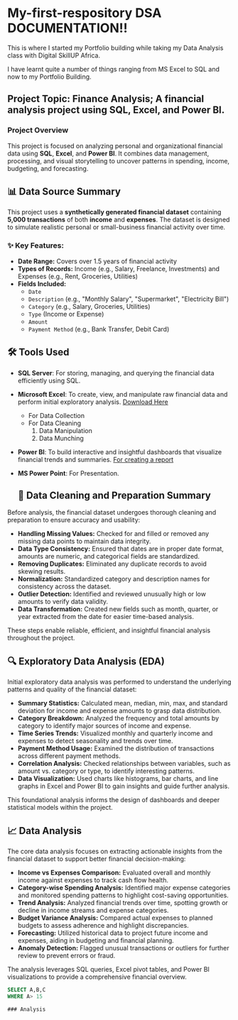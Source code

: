 # My-first-respository DSA DOCUMENTATION!!

This is where I started my Portfolio building while taking my Data Analysis class with Digital SkillUP Africa.

I have learnt quite a number of things ranging from MS Excel to SQL and now to my Portfolio Building.

## Project Topic: Finance Analysis; A financial analysis project using SQL, Excel, and Power BI.

### Project Overview 
This project is focused on analyzing personal and organizational financial data using **SQL**, **Excel**, and **Power BI**. It combines data management, processing, and visual storytelling to uncover patterns in spending, income, budgeting, and forecasting.

## 📊 Data Source Summary

This project uses a **synthetically generated financial dataset** containing **5,000 transactions** of both **income** and **expenses**. The dataset is designed to simulate realistic personal or small-business financial activity over time.

### ✨ Key Features:
- **Date Range:** Covers over 1.5 years of financial activity  
- **Types of Records:** Income (e.g., Salary, Freelance, Investments) and Expenses (e.g., Rent, Groceries, Utilities)  
- **Fields Included:**
  - `Date`
  - `Description` (e.g., "Monthly Salary", "Supermarket", "Electricity Bill")
  - `Category` (e.g., Salary, Groceries, Utilities)
  - `Type` (Income or Expense)
  - `Amount`
  - `Payment Method` (e.g., Bank Transfer, Debit Card)

## 🛠️ Tools Used

- **SQL Server**: For storing, managing, and querying the financial data efficiently using SQL.
- **Microsoft Excel**: To create, view, and manipulate raw financial data and perform initial exploratory analysis. [Download Here](https://www.microsoft.com)
    - For Data Collection
    - For Data Cleaning
       1. Data Manipulation
       2. Data Munching
      
- **Power BI**: To build interactive and insightful dashboards that visualize financial trends and summaries. [For creating a report](https://www.microsoft.com/en-us/download/details.aspx?id=58494)
- **MS Power Point**: For Presentation.

  ## 🧹 Data Cleaning and Preparation Summary

Before analysis, the financial dataset undergoes thorough cleaning and preparation to ensure accuracy and usability:

- **Handling Missing Values:** Checked for and filled or removed any missing data points to maintain data integrity.
- **Data Type Consistency:** Ensured that dates are in proper date format, amounts are numeric, and categorical fields are standardized.
- **Removing Duplicates:** Eliminated any duplicate records to avoid skewing results.
- **Normalization:** Standardized category and description names for consistency across the dataset.
- **Outlier Detection:** Identified and reviewed unusually high or low amounts to verify data validity.
- **Data Transformation:** Created new fields such as month, quarter, or year extracted from the date for easier time-based analysis.

These steps enable reliable, efficient, and insightful financial analysis throughout the project.

## 🔍 Exploratory Data Analysis (EDA)

Initial exploratory data analysis was performed to understand the underlying patterns and quality of the financial dataset:

- **Summary Statistics:** Calculated mean, median, min, max, and standard deviation for income and expense amounts to grasp data distribution.
- **Category Breakdown:** Analyzed the frequency and total amounts by category to identify major sources of income and expense.
- **Time Series Trends:** Visualized monthly and quarterly income and expenses to detect seasonality and trends over time.
- **Payment Method Usage:** Examined the distribution of transactions across different payment methods.
- **Correlation Analysis:** Checked relationships between variables, such as amount vs. category or type, to identify interesting patterns.
- **Data Visualization:** Used charts like histograms, bar charts, and line graphs in Excel and Power BI to gain insights and guide further analysis.

This foundational analysis informs the design of dashboards and deeper statistical models within the project.

## 📈 Data Analysis

The core data analysis focuses on extracting actionable insights from the financial dataset to support better financial decision-making:

- **Income vs Expenses Comparison:** Evaluated overall and monthly income against expenses to track cash flow health.
- **Category-wise Spending Analysis:** Identified major expense categories and monitored spending patterns to highlight cost-saving opportunities.
- **Trend Analysis:** Analyzed financial trends over time, spotting growth or decline in income streams and expense categories.
- **Budget Variance Analysis:** Compared actual expenses to planned budgets to assess adherence and highlight discrepancies.
- **Forecasting:** Utilized historical data to project future income and expenses, aiding in budgeting and financial planning.
- **Anomaly Detection:** Flagged unusual transactions or outliers for further review to prevent errors or fraud.

The analysis leverages SQL queries, Excel pivot tables, and Power BI visualizations to provide a comprehensive financial overview.

``` SQL
SELECT A,B,C
WHERE A> 15

### Analysis






